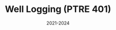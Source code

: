 ---
title: "Well Logging (PTRE 401)"
collection: teaching
type: "Course"
permalink: /teaching/well-logging-and-advanced-well-logging-ptre-401-ptre-587
venue: "University of North Dakota, Department of Energy and Petroleum Engineering"
date: 2021-2024
location: "Grand Forks, ND, USA"
---